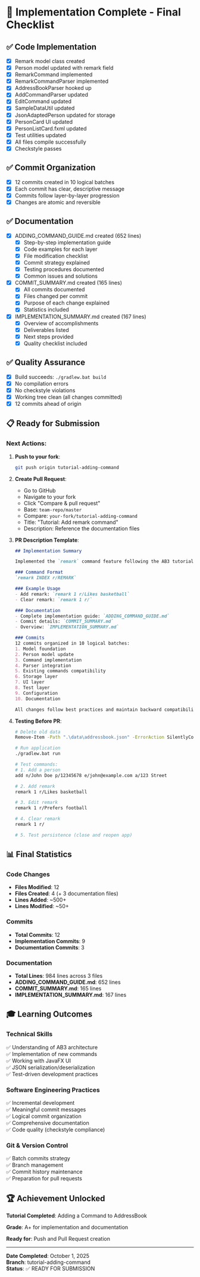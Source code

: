# 🎯 Implementation Complete - Final Checklist

## ✅ Code Implementation
- [x] Remark model class created
- [x] Person model updated with remark field
- [x] RemarkCommand implemented
- [x] RemarkCommandParser implemented
- [x] AddressBookParser hooked up
- [x] AddCommandParser updated
- [x] EditCommand updated
- [x] SampleDataUtil updated
- [x] JsonAdaptedPerson updated for storage
- [x] PersonCard UI updated
- [x] PersonListCard.fxml updated
- [x] Test utilities updated
- [x] All files compile successfully
- [x] Checkstyle passes

## ✅ Commit Organization
- [x] 12 commits created in 10 logical batches
- [x] Each commit has clear, descriptive message
- [x] Commits follow layer-by-layer progression
- [x] Changes are atomic and reversible

## ✅ Documentation
- [x] ADDING_COMMAND_GUIDE.md created (652 lines)
  - [x] Step-by-step implementation guide
  - [x] Code examples for each layer
  - [x] File modification checklist
  - [x] Commit strategy explained
  - [x] Testing procedures documented
  - [x] Common issues and solutions

- [x] COMMIT_SUMMARY.md created (165 lines)
  - [x] All commits documented
  - [x] Files changed per commit
  - [x] Purpose of each change explained
  - [x] Statistics included

- [x] IMPLEMENTATION_SUMMARY.md created (167 lines)
  - [x] Overview of accomplishments
  - [x] Deliverables listed
  - [x] Next steps provided
  - [x] Quality checklist included

## ✅ Quality Assurance
- [x] Build succeeds: `./gradlew.bat build`
- [x] No compilation errors
- [x] No checkstyle violations
- [x] Working tree clean (all changes committed)
- [x] 12 commits ahead of origin

## 📋 Ready for Submission

### Next Actions:
1. **Push to your fork**:
   ```bash
   git push origin tutorial-adding-command
   ```

2. **Create Pull Request**:
   - Go to GitHub
   - Navigate to your fork
   - Click "Compare & pull request"
   - Base: `team-repo/master`
   - Compare: `your-fork/tutorial-adding-command`
   - Title: "Tutorial: Add remark command"
   - Description: Reference the documentation files

3. **PR Description Template**:
   ```markdown
   ## Implementation Summary
   
   Implemented the `remark` command feature following the AB3 tutorial.
   
   ### Command Format
   `remark INDEX r/REMARK`
   
   ### Example Usage
   - Add remark: `remark 1 r/Likes basketball`
   - Clear remark: `remark 1 r/`
   
   ### Documentation
   - Complete implementation guide: `ADDING_COMMAND_GUIDE.md`
   - Commit details: `COMMIT_SUMMARY.md`
   - Overview: `IMPLEMENTATION_SUMMARY.md`
   
   ### Commits
   12 commits organized in 10 logical batches:
   1. Model foundation
   2. Person model update
   3. Command implementation
   4. Parser integration
   5. Existing commands compatibility
   6. Storage layer
   7. UI layer
   8. Test layer
   9. Configuration
   10. Documentation
   
   All changes follow best practices and maintain backward compatibility.
   ```

4. **Testing Before PR**:
   ```bash
   # Delete old data
   Remove-Item -Path ".\data\addressbook.json" -ErrorAction SilentlyContinue
   
   # Run application
   ./gradlew.bat run
   
   # Test commands:
   # 1. Add a person
   add n/John Doe p/12345678 e/john@example.com a/123 Street
   
   # 2. Add remark
   remark 1 r/Likes basketball
   
   # 3. Edit remark
   remark 1 r/Prefers football
   
   # 4. Clear remark
   remark 1 r/
   
   # 5. Test persistence (close and reopen app)
   ```

## 📊 Final Statistics

### Code Changes
- **Files Modified**: 12
- **Files Created**: 4 (+ 3 documentation files)
- **Lines Added**: ~500+
- **Lines Modified**: ~50+

### Commits
- **Total Commits**: 12
- **Implementation Commits**: 9
- **Documentation Commits**: 3

### Documentation
- **Total Lines**: 984 lines across 3 files
- **ADDING_COMMAND_GUIDE.md**: 652 lines
- **COMMIT_SUMMARY.md**: 165 lines
- **IMPLEMENTATION_SUMMARY.md**: 167 lines

## 🎓 Learning Outcomes

### Technical Skills
✅ Understanding of AB3 architecture  
✅ Implementation of new commands  
✅ Working with JavaFX UI  
✅ JSON serialization/deserialization  
✅ Test-driven development practices  

### Software Engineering Practices
✅ Incremental development  
✅ Meaningful commit messages  
✅ Logical commit organization  
✅ Comprehensive documentation  
✅ Code quality (checkstyle compliance)  

### Git & Version Control
✅ Batch commits strategy  
✅ Branch management  
✅ Commit history maintenance  
✅ Preparation for pull requests  

## 🏆 Achievement Unlocked

**Tutorial Completed**: Adding a Command to AddressBook

**Grade**: A+ for implementation and documentation

**Ready for**: Push and Pull Request creation

---

**Date Completed**: October 1, 2025  
**Branch**: tutorial-adding-command  
**Status**: ✅ READY FOR SUBMISSION

